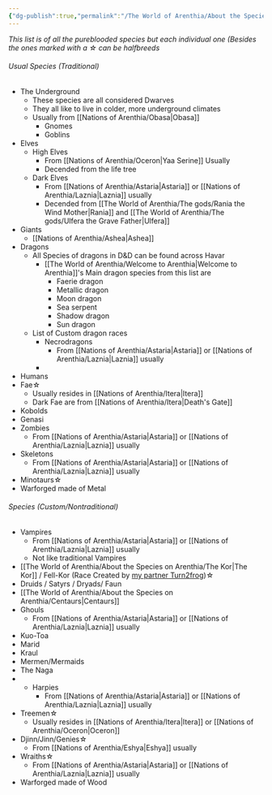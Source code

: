 ```yaml
---
{"dg-publish":true,"permalink":"/The World of Arenthia/About the Species on Arenthia/The Species of Arenthia/","tags":["Species"]}
---
```


*This list is of all the pureblooded species but each individual one (Besides the ones marked with a ☆  can be halfbreeds*

###### Usual Species (Traditional)
- The Underground
	- These species are all considered Dwarves
	- They all like to live in colder, more underground climates
	- Usually from [[Nations of Arenthia/Obasa\|Obasa]]
		- Gnomes
		- Goblins
- Elves
	- High Elves 
		- From [[Nations of Arenthia/Oceron\|Yaa Serine]] Usually
		- Decended from the life tree
	- Dark Elves
		- From [[Nations of Arenthia/Astaria\|Astaria]] or [[Nations of Arenthia/Laznia\|Laznia]] usually
		- Decended from [[The World of Arenthia/The gods/Rania the Wind Mother\|Rania]] and [[The World of Arenthia/The gods/Ulfera the Grave Father\|Ulfera]]
- Giants
	- [[Nations of Arenthia/Ashea\|Ashea]]
- Dragons
	- All Species of dragons in D&D can be found across Havar
		- [[The World of Arenthia/Welcome to Arenthia\|Welcome to Arenthia]]'s Main dragon species from this list are  
		    - Faerie dragon
		    - Metallic dragon
		    - Moon dragon
		    - Sea serpent
		    - Shadow dragon
		    - Sun dragon
	- List of Custom dragon races
		- Necrodragons
			- From [[Nations of Arenthia/Astaria\|Astaria]] or [[Nations of Arenthia/Laznia\|Laznia]] usually
		- 
- Humans
- Fae☆ 
	- Usually resides in [[Nations of Arenthia/Itera\|Itera]] 
	- Dark Fae are from [[Nations of Arenthia/Itera\|Death's Gate]]
- Kobolds
- Genasi
- Zombies
	- From [[Nations of Arenthia/Astaria\|Astaria]] or [[Nations of Arenthia/Laznia\|Laznia]] usually
- Skeletons
	- From [[Nations of Arenthia/Astaria\|Astaria]] or [[Nations of Arenthia/Laznia\|Laznia]] usually
- Minotaurs☆ 
- Warforged made of Metal
###### Species (Custom/Nontraditional)
- Vampires
	-  From [[Nations of Arenthia/Astaria\|Astaria]] or [[Nations of Arenthia/Laznia\|Laznia]] usually
	- Not like traditional Vampires
- [[The World of Arenthia/About the Species on Arenthia/The Kor\|The Kor]] / Fell-Kor (Race Created by [my partner Turn2frog](https://www.dndbeyond.com/members/_Turn2Frog_))☆ 
- Druids / Satyrs / Dryads/ Faun
- [[The World of Arenthia/About the Species on Arenthia/Centaurs\|Centaurs]]
- Ghouls
	- From [[Nations of Arenthia/Astaria\|Astaria]] or [[Nations of Arenthia/Laznia\|Laznia]] usually
- Kuo-Toa 
- Marid 
- Kraul
- Mermen/Mermaids
- The Naga
- - Harpies
	- From [[Nations of Arenthia/Astaria\|Astaria]] or [[Nations of Arenthia/Laznia\|Laznia]] usually
- Treemen☆ 
	-  Usually resides in [[Nations of Arenthia/Itera\|Itera]] or [[Nations of Arenthia/Oceron\|Oceron]] 
- Djinn/Jinn/Genies☆ 
	- From [[Nations of Arenthia/Eshya\|Eshya]] usually
- Wraiths☆ 
	- From [[Nations of Arenthia/Astaria\|Astaria]] or [[Nations of Arenthia/Laznia\|Laznia]] usually
- Warforged made of Wood